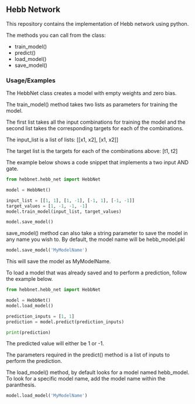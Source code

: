 ## Hebb Network

This repository contains the implementation of Hebb network using python.

The methods you can call from the class:

- train_model()
- predict()
- load_model()
- save_model()

### Usage/Examples

The HebbNet class creates a model with empty weights and zero bias.

The train_model() method takes two lists as parameters for training the model.

The first list takes all the input combinations for training the model and the second list takes the corresponding targets for each of the combinations.

The input_list is a list of lists: [[x1, x2], [x1, x2]]

The target list is the targets for each of the combinations above: [t1, t2]

The example below shows a code snippet that implements a two input AND gate.

```python
from hebbnet.hebb_net import HebbNet

model = HebbNet()

input_list = [[1, 1], [1, -1], [-1, 1], [-1, -1]]
target_values = [1, -1, -1, -1]
model.train_model(input_list, target_values)

model.save_model()
```

save_model() method can also take a string parameter to save the model in any name you wish to. By default, the model name will be hebb_model.pkl

```python
model.save_model('MyModelName')
```

This will save the model as MyModelName.

To load a model that was already saved and to perform a prediction, follow the example below.

```python
from hebbnet.hebb_net import HebbNet

model = HebbNet()
model.load_model()

prediction_inputs = [1, 1]
prediction = model.predict(prediction_inputs)

print(prediction)
```

The predicted value will either be 1 or -1.

The parameters required in the predict() method is a list of inputs to perform the prediction.

The load_model() method, by default looks for a model named hebb_model. To look for a specific model name, add the model name within the paranthesis.

```python
model.load_model('MyModelName')
```
